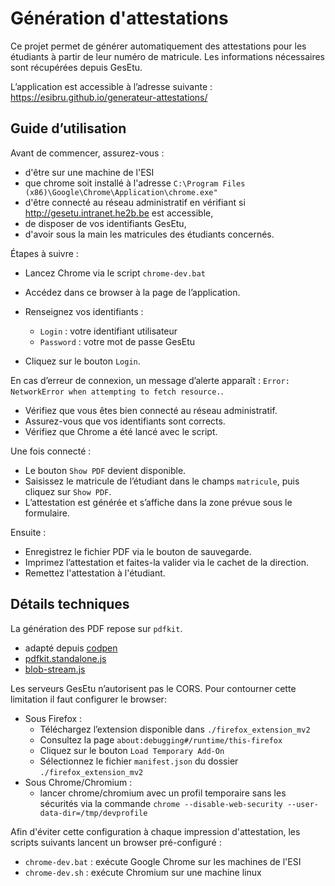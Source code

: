 # Génération d'attestations

Ce projet permet de générer automatiquement des attestations pour les étudiants à partir de leur numéro de matricule.
Les informations nécessaires sont récupérées depuis GesEtu.

L’application est accessible à l’adresse suivante :
https://esibru.github.io/generateur-attestations/

## Guide d’utilisation

Avant de commencer, assurez-vous :

- d'être sur une machine de l'ESI
- que chrome soit installé à l'adresse `C:\Program Files (x86)\Google\Chrome\Application\chrome.exe"`
- d'être connecté au réseau administratif en vérifiant si http://gesetu.intranet.he2b.be est accessible,
- de disposer de vos identifiants GesEtu,
- d'avoir sous la main les matricules des étudiants concernés.

Étapes à suivre :

- Lancez Chrome via le script `chrome-dev.bat`
- Accédez dans ce browser à la page de l’application.
- Renseignez vos identifiants :
   - `Login` : votre identifiant utilisateur
   - `Password` : votre mot de passe GesEtu

- Cliquez sur le bouton `Login`.

En cas d’erreur de connexion, un message d’alerte apparaît : `Error: NetworkError when attempting to fetch resource.`.

- Vérifiez que vous êtes bien connecté au réseau administratif.
- Assurez-vous que vos identifiants sont corrects.
- Vérifiez que Chrome a été lancé avec le script.

Une fois connecté :

- Le bouton `Show PDF` devient disponible.
- Saisissez le matricule de l’étudiant dans le champs `matricule`, puis cliquez sur `Show PDF`.
- L’attestation est générée et s’affiche dans la zone prévue sous le formulaire.

Ensuite :

- Enregistrez le fichier PDF via le bouton de sauvegarde.
- Imprimez l’attestation et faites-la valider via le cachet de la direction.
- Remettez l'attestation à l'étudiant.

## Détails techniques

La génération des PDF repose sur `pdfkit`.
- adapté depuis [codpen](https://codepen.io/blikblum/pen/YboVNq?editors=1010)
- [pdfkit.standalone.js](https://github.com/devongovett/pdfkit/releases/download/v0.10.0/pdfkit.standalone.js)
- [blob-stream.js](https://github.com/devongovett/blob-stream/releases/download/v0.1.3/blob-stream.js)

Les serveurs GesEtu n’autorisent pas le CORS. 
Pour contourner cette limitation il faut configurer le browser:

- Sous Firefox :
   - Téléchargez l’extension disponible dans `./firefox_extension_mv2`
   - Consultez la page `about:debugging#/runtime/this-firefox` 
   - Cliquez sur le bouton `Load Temporary Add-On`
   - Sélectionnez le fichier `manifest.json` du dossier `./firefox_extension_mv2`
- Sous Chrome/Chromium :    
    - lancer chrome/chromium avec un profil temporaire sans les sécurités via la commande `chrome --disable-web-security --user-data-dir=/tmp/devprofile`
    
Afin d'éviter cette configuration à chaque impression d'attestation, les scripts suivants lancent un browser pré-configuré : 

- `chrome-dev.bat` : exécute Google Chrome sur les machines de l'ESI
- `chrome-dev.sh` : exécute Chromium sur une machine linux

